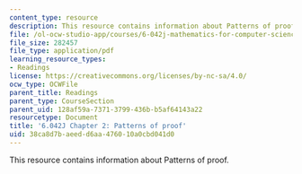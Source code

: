 ```yaml
---
content_type: resource
description: This resource contains information about Patterns of proof.
file: /ol-ocw-studio-app/courses/6-042j-mathematics-for-computer-science-fall-2010/38ca8d7baeedd6aa476010a0cbd041d0_MIT6_042JF10_chap02.pdf
file_size: 282457
file_type: application/pdf
learning_resource_types:
- Readings
license: https://creativecommons.org/licenses/by-nc-sa/4.0/
ocw_type: OCWFile
parent_title: Readings
parent_type: CourseSection
parent_uid: 128af59a-7371-3799-436b-b5af64143a22
resourcetype: Document
title: '6.042J Chapter 2: Patterns of proof'
uid: 38ca8d7b-aeed-d6aa-4760-10a0cbd041d0
---
```

This resource contains information about Patterns of proof.